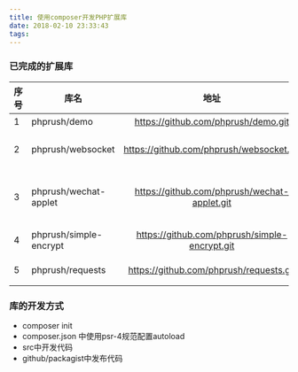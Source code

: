 ```yaml
---
title: 使用composer开发PHP扩展库
date: 2018-02-10 23:33:43
tags:
---
```


### 已完成的扩展库

| 序号 | 库名 | 地址 | 描述 | 
| - | - | :-: | -: | 
| 1 | phprush/demo | https://github.com/phprush/demo.git | 演示库 | 
| 2 | phprush/websocket | https://github.com/phprush/websocket.git | php websocket 客户端库 |
| 3 | phprush/wechat-applet | https://github.com/phprush/wechat-applet.git | 微信小程序SDK封装(laravel使用) |
| 4 | phprush/simple-encrypt | https://github.com/phprush/simple-encrypt.git | 一个简单的加密库 |
| 5 | phprush/requests | https://github.com/phprush/requests.git | 一个简单的http请求库 |

### 库的开发方式
* composer init
* composer.json 中使用psr-4规范配置autoload
* src中开发代码
* github/packagist中发布代码
